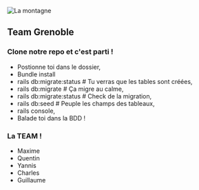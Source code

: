 ![La montagne](http://informations-documents.com/coloriages.dessins/coloriages/coloriage_montagne4.jpg)
   ## Team Grenoble

### Clone notre repo et c'est parti !

- Postionne toi dans le dossier,
- Bundle install
- rails db:migrate:status # Tu verras que les tables sont créées,
- rails db:migrate # Ça migre au calme,
- rails db:migrate:status # Check de la migration,
- rails db:seed # Peuple les champs des tableaux,
- rails console,
- Balade toi dans la BDD !

### La TEAM !

- Maxime
- Quentin
- Yannis
- Charles
- Guillaume
